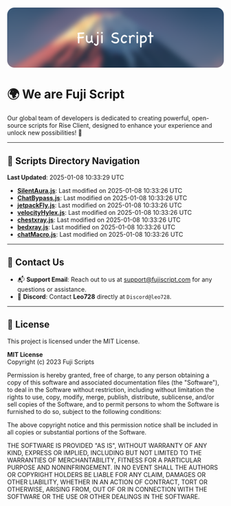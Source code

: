 ![Banner](.github/b.webp)

# 🌍 **We are Fuji Script**

Our global team of developers is dedicated to creating powerful, open-source scripts for Rise Client, designed to enhance your experience and unlock new possibilities! 🌟

---
<!-- SCRIPTS_NAVIGATION_START -->
## 📂 **Scripts Directory Navigation**

**Last Updated**: 2025-01-08 10:33:29 UTC

- **[SilentAura.js](scripts/SilentAura.js)**: Last modified on 2025-01-08 10:33:26 UTC
- **[ChatBypass.js](scripts/ChatBypass.js)**: Last modified on 2025-01-08 10:33:26 UTC
- **[jetpackFly.js](scripts/jetpackFly.js)**: Last modified on 2025-01-08 10:33:26 UTC
- **[velocityHylex.js](scripts/velocityHylex.js)**: Last modified on 2025-01-08 10:33:26 UTC
- **[chestxray.js](scripts/chestxray.js)**: Last modified on 2025-01-08 10:33:26 UTC
- **[bedxray.js](scripts/bedxray.js)**: Last modified on 2025-01-08 10:33:26 UTC
- **[chatMacro.js](scripts/chatMacro.js)**: Last modified on 2025-01-08 10:33:26 UTC

<!-- SCRIPTS_NAVIGATION_END -->

---

## 💬 **Contact Us**  
- 📬 **Support Email**: Reach out to us at [support@fujiscript.com](mailto:support@fujiscript.com) for any questions or assistance.  
- 💬 **Discord**: Contact **Leo728** directly at `Discord@leo728`.

---

## 📜 **License**

This project is licensed under the MIT License.  

**MIT License**  
Copyright (c) 2023 Fuji Scripts  

Permission is hereby granted, free of charge, to any person obtaining a copy of this software and associated documentation files (the "Software"), to deal in the Software without restriction, including without limitation the rights to use, copy, modify, merge, publish, distribute, sublicense, and/or sell copies of the Software, and to permit persons to whom the Software is furnished to do so, subject to the following conditions:  

The above copyright notice and this permission notice shall be included in all copies or substantial portions of the Software.  

THE SOFTWARE IS PROVIDED "AS IS", WITHOUT WARRANTY OF ANY KIND, EXPRESS OR IMPLIED, INCLUDING BUT NOT LIMITED TO THE WARRANTIES OF MERCHANTABILITY, FITNESS FOR A PARTICULAR PURPOSE AND NONINFRINGEMENT. IN NO EVENT SHALL THE AUTHORS OR COPYRIGHT HOLDERS BE LIABLE FOR ANY CLAIM, DAMAGES OR OTHER LIABILITY, WHETHER IN AN ACTION OF CONTRACT, TORT OR OTHERWISE, ARISING FROM, OUT OF OR IN CONNECTION WITH THE SOFTWARE OR THE USE OR OTHER DEALINGS IN THE SOFTWARE.  
